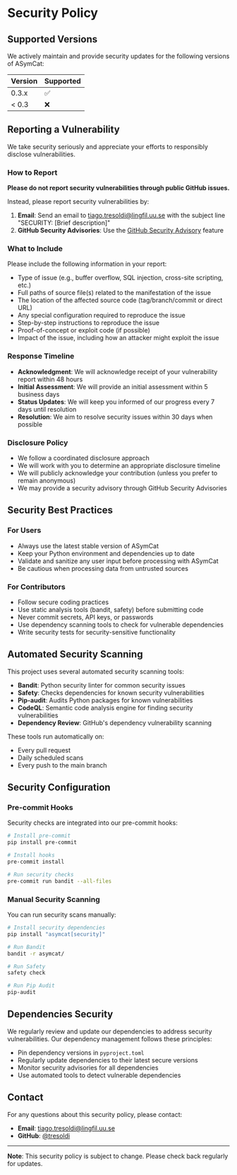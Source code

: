 # Security Policy

## Supported Versions

We actively maintain and provide security updates for the following versions of ASymCat:

| Version | Supported          |
| ------- | ------------------ |
| 0.3.x   | :white_check_mark: |
| < 0.3   | :x:                |

## Reporting a Vulnerability

We take security seriously and appreciate your efforts to responsibly disclose vulnerabilities.

### How to Report

**Please do not report security vulnerabilities through public GitHub issues.**

Instead, please report security vulnerabilities by:

1. **Email**: Send an email to [tiago.tresoldi@lingfil.uu.se](mailto:tiago.tresoldi@lingfil.uu.se) with the subject line "SECURITY: [Brief description]"
2. **GitHub Security Advisories**: Use the [GitHub Security Advisory](https://github.com/tresoldi/asymcat/security/advisories) feature

### What to Include

Please include the following information in your report:

- Type of issue (e.g., buffer overflow, SQL injection, cross-site scripting, etc.)
- Full paths of source file(s) related to the manifestation of the issue
- The location of the affected source code (tag/branch/commit or direct URL)
- Any special configuration required to reproduce the issue
- Step-by-step instructions to reproduce the issue
- Proof-of-concept or exploit code (if possible)
- Impact of the issue, including how an attacker might exploit the issue

### Response Timeline

- **Acknowledgment**: We will acknowledge receipt of your vulnerability report within 48 hours
- **Initial Assessment**: We will provide an initial assessment within 5 business days
- **Status Updates**: We will keep you informed of our progress every 7 days until resolution
- **Resolution**: We aim to resolve security issues within 30 days when possible

### Disclosure Policy

- We follow a coordinated disclosure approach
- We will work with you to determine an appropriate disclosure timeline
- We will publicly acknowledge your contribution (unless you prefer to remain anonymous)
- We may provide a security advisory through GitHub Security Advisories

## Security Best Practices

### For Users

- Always use the latest stable version of ASymCat
- Keep your Python environment and dependencies up to date
- Validate and sanitize any user input before processing with ASymCat
- Be cautious when processing data from untrusted sources

### For Contributors

- Follow secure coding practices
- Use static analysis tools (bandit, safety) before submitting code
- Never commit secrets, API keys, or passwords
- Use dependency scanning tools to check for vulnerable dependencies
- Write security tests for security-sensitive functionality

## Automated Security Scanning

This project uses several automated security scanning tools:

- **Bandit**: Python security linter for common security issues
- **Safety**: Checks dependencies for known security vulnerabilities
- **Pip-audit**: Audits Python packages for known vulnerabilities
- **CodeQL**: Semantic code analysis engine for finding security vulnerabilities
- **Dependency Review**: GitHub's dependency vulnerability scanning

These tools run automatically on:
- Every pull request
- Daily scheduled scans
- Every push to the main branch

## Security Configuration

### Pre-commit Hooks

Security checks are integrated into our pre-commit hooks:

```bash
# Install pre-commit
pip install pre-commit

# Install hooks
pre-commit install

# Run security checks
pre-commit run bandit --all-files
```

### Manual Security Scanning

You can run security scans manually:

```bash
# Install security dependencies
pip install "asymcat[security]"

# Run Bandit
bandit -r asymcat/

# Run Safety
safety check

# Run Pip Audit
pip-audit
```

## Dependencies Security

We regularly review and update our dependencies to address security vulnerabilities. Our dependency management follows these principles:

- Pin dependency versions in `pyproject.toml`
- Regularly update dependencies to their latest secure versions
- Monitor security advisories for all dependencies
- Use automated tools to detect vulnerable dependencies

## Contact

For any questions about this security policy, please contact:

- **Email**: tiago.tresoldi@lingfil.uu.se
- **GitHub**: [@tresoldi](https://github.com/tresoldi)

---

**Note**: This security policy is subject to change. Please check back regularly for updates.